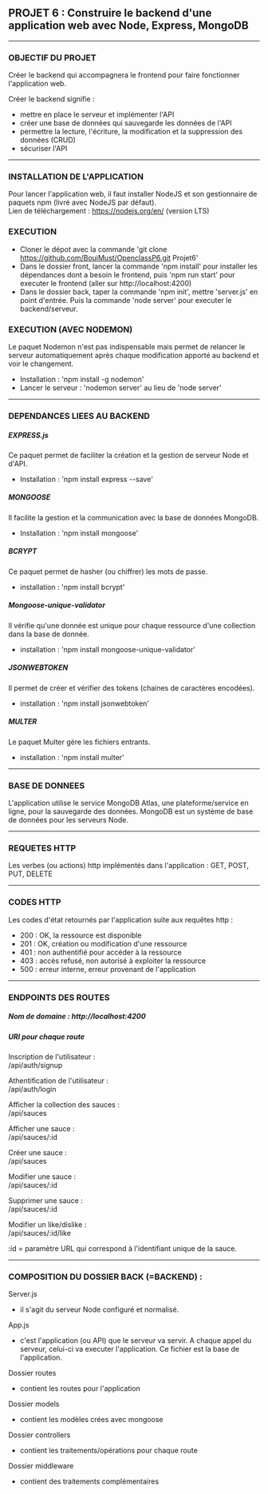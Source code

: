## PROJET 6 : Construire le backend d'une application web avec Node, Express, MongoDB  

_________________________________

### OBJECTIF DU PROJET  

Créer le backend qui accompagnera le frontend pour faire fonctionner l'application web.

Créer le backend signifie :
- mettre en place le serveur et implémenter l'API
- créer une base de données qui sauvegarde les données de l'API
- permettre la lecture, l'écriture, la modification et la suppression des données (CRUD)
- sécuriser l'API

_________________________________

### INSTALLATION DE L'APPLICATION

Pour lancer l'application web, il faut installer NodeJS et son gestionnaire de paquets npm (livré avec NodeJS par défaut).  
Lien de téléchargement : https://nodejs.org/en/ (version LTS)

### EXECUTION

- Cloner le dépot avec la commande 'git clone https://github.com/BouiMust/OpenclassP6.git Projet6'
- Dans le dossier front, lancer la commande 'npm install' pour installer les dépendances dont a besoin le frontend, puis 'npm run start' pour executer le frontend (aller sur http://localhost:4200)
- Dans le dossier back, taper la commande 'npm init', mettre 'server.js' en point d'entrée. Puis la commande 'node server' pour executer le backend/serveur.

### EXECUTION (AVEC NODEMON)

Le paquet Nodemon n'est pas indispensable mais permet de relancer le serveur automatiquement après chaque modification apporté au backend et voir le changement.
- Installation : 'npm install -g nodemon'
- Lancer le serveur : 'nodemon server' au lieu de 'node server'

_____________________________

### DEPENDANCES LIEES AU BACKEND


##### EXPRESS.js  
Ce paquet permet de faciliter la création et la gestion de serveur Node et d'API.
- Installation : 'npm install express --save'

##### MONGOOSE  
Il facilite la gestion et la communication avec la base de données MongoDB.
- Installation : 'npm install mongoose'

##### BCRYPT  
Ce paquet permet de hasher (ou chiffrer) les mots de passe.
- installation : 'npm install bcrypt'

##### Mongoose-unique-validator  
Il vérifie qu'une donnée est unique pour chaque ressource d'une collection dans la base de donnée.
- installation : 'npm install mongoose-unique-validator'

##### JSONWEBTOKEN  
Il permet de créer et vérifier des tokens (chaines de caractères encodées).
- installation : 'npm install jsonwebtoken'

##### MULTER  
Le paquet Multer gère les fichiers entrants.
- installation : 'npm install multer'

_________________________________

### BASE DE DONNEES

L'application utilise le service MongoDB Atlas, une plateforme/service en ligne, pour la sauvegarde des données.
MongoDB est un système de base de données pour les serveurs Node.

_________________________________

### REQUETES HTTP

Les verbes (ou actions) http implémentés dans l'application : GET, POST, PUT, DELETE

_________________________________

### CODES HTTP

Les codes d'état retournés par l'application suite aux requêtes http :
- 200 : OK, la ressource est disponible
- 201 : OK, création ou modification d'une ressource
- 401 : non authentifié pour accéder à la ressource
- 403 : accès refusé, non autorisé à exploiter la ressource
- 500 : erreur interne, erreur provenant de l'application

_________________________________

### ENDPOINTS DES ROUTES


##### Nom de domaine : http://localhost:4200

##### URI pour chaque route

Inscription de l'utilisateur :  
/api/auth/signup

Athentification de l'utilisateur :  
/api/auth/login

Afficher la collection des sauces :  
/api/sauces

Afficher une sauce :  
/api/sauces/:id

Créer une sauce :  
/api/sauces

Modifier une sauce :  
/api/sauces/:id

Supprimer une sauce :  
/api/sauces/:id

Modifier un like/dislike :  
/api/sauces/:id/like


:id = paramètre URL qui correspond à l'identifiant unique de la sauce.

_________________________________


### COMPOSITION DU DOSSIER BACK (=BACKEND) :

Server.js
- il s'agit du serveur Node configuré et normalisé.

App.js
- c'est l'application (ou API) que le serveur va servir. A chaque appel du serveur, celui-ci va executer l'application. Ce fichier est la base de l'application.

Dossier routes
- contient les routes pour l'application

Dossier models
- contient les modèles crées avec mongoose

Dossier controllers
- contient les traitements/opérations pour chaque route

Dossier middleware
- contient des traitements complémentaires